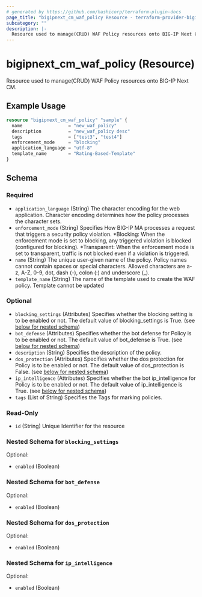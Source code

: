 ```yaml
---
# generated by https://github.com/hashicorp/terraform-plugin-docs
page_title: "bigipnext_cm_waf_policy Resource - terraform-provider-bigipnext"
subcategory: ""
description: |-
  Resource used to manage(CRUD) WAF Policy resources onto BIG-IP Next CM.
---
```


# bigipnext_cm_waf_policy (Resource)

Resource used to manage(CRUD) WAF Policy resources onto BIG-IP Next CM.

## Example Usage

```terraform
resource "bigipnext_cm_waf_policy" "sample" {
  name                 = "new_waf_policy"
  description          = "new_waf_policy desc"
  tags                 = ["test3", "test4"]
  enforcement_mode     = "blocking"
  application_language = "utf-8"
  template_name        = "Rating-Based-Template"
}
```

<!-- schema generated by tfplugindocs -->
## Schema

### Required

- `application_language` (String) The character encoding for the web application. Character encoding determines how the policy processes the character sets.
- `enforcement_mode` (String) Specifies How BIG-IP MA processes a request that triggers a security policy violation. 
*Blocking: When the enforcement mode is set to blocking, any triggered violation is blocked (configured for blocking).
*Transparent: When the enforcement mode is set to transparent, traffic is not blocked even if a violation is triggered.
- `name` (String) The unique user-given name of the policy. Policy names cannot contain spaces or special characters. Allowed characters are a-z, A-Z, 0-9, dot, dash (-), colon (:) and underscore (_).
- `template_name` (String) The name of the template used to create the WAF policy. Template cannot be updated

### Optional

- `blocking_settings` (Attributes) Specifies whether the blocking setting is to be enabled or not. The default value of blocking_settings is True. (see [below for nested schema](#nestedatt--blocking_settings))
- `bot_defense` (Attributes) Specifies whether the bot defense for Policy is to be enabled or not. The default value of bot_defense is True. (see [below for nested schema](#nestedatt--bot_defense))
- `description` (String) Specifies the description of the policy.
- `dos_protection` (Attributes) Specifies whether the dos protection for Policy is to be enabled or not. The default value of dos_protection is False. (see [below for nested schema](#nestedatt--dos_protection))
- `ip_intelligence` (Attributes) Specifies whether the bot ip_intelligence for Policy is to be enabled or not. The default value of ip_intelligence is True. (see [below for nested schema](#nestedatt--ip_intelligence))
- `tags` (List of String) Specifies the Tags for marking policies.

### Read-Only

- `id` (String) Unique Identifier for the resource

<a id="nestedatt--blocking_settings"></a>
### Nested Schema for `blocking_settings`

Optional:

- `enabled` (Boolean)


<a id="nestedatt--bot_defense"></a>
### Nested Schema for `bot_defense`

Optional:

- `enabled` (Boolean)


<a id="nestedatt--dos_protection"></a>
### Nested Schema for `dos_protection`

Optional:

- `enabled` (Boolean)


<a id="nestedatt--ip_intelligence"></a>
### Nested Schema for `ip_intelligence`

Optional:

- `enabled` (Boolean)
